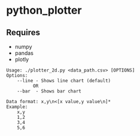 # python_plotter

## Requires
* numpy
* pandas
* plotly

```
Usage: ./plotter_2d.py <data_path.csv> [OPTIONS]
Options:
	--line - Shows line chart (default)
	      OR
	--bar  - Shows bar chart

Data format: x,y\n<[x value,y value\n]*
Example:
	x,y
	1,2
	3,4
	5,6
```
